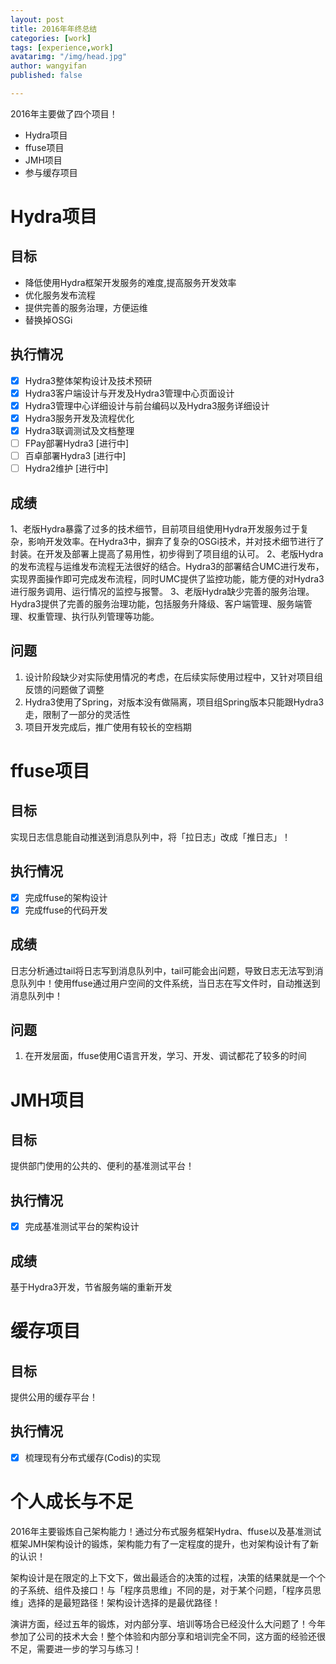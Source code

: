 ```yaml
---
layout: post
title: 2016年年终总结
categories: [work]
tags: [experience,work]
avatarimg: "/img/head.jpg"
author: wangyifan
published: false

---
```


2016年主要做了四个项目！

- Hydra项目
- ffuse项目
- JMH项目
- 参与缓存项目

# Hydra项目

## 目标

-	降低使用Hydra框架开发服务的难度,提高服务开发效率
-	优化服务发布流程
-	提供完善的服务治理，方便运维
- 替换掉OSGi

## 执行情况

- [x] Hydra3整体架构设计及技术预研
- [x] Hydra3客户端设计与开发及Hydra3管理中心页面设计
- [x] Hydra3管理中心详细设计与前台编码以及Hydra3服务详细设计
- [x] Hydra3服务开发及流程优化
- [x] Hydra3联调测试及文档整理
- [ ] FPay部署Hydra3 [进行中]
- [ ] 百卓部署Hydra3 [进行中]
- [ ] Hydra2维护 [进行中]

## 成绩

1、老版Hydra暴露了过多的技术细节，目前项目组使用Hydra开发服务过于复杂，影响开发效率。在Hydra3中，摒弃了复杂的OSGi技术，并对技术细节进行了封装。在开发及部署上提高了易用性，初步得到了项目组的认可。
2、老版Hydra的发布流程与运维发布流程无法很好的结合。Hydra3的部署结合UMC进行发布，实现界面操作即可完成发布流程，同时UMC提供了监控功能，能方便的对Hydra3进行服务调用、运行情况的监控与报警。
3、老版Hydra缺少完善的服务治理。Hydra3提供了完善的服务治理功能，包括服务升降级、客户端管理、服务端管理、权重管理、执行队列管理等功能。

## 问题

1. 设计阶段缺少对实际使用情况的考虑，在后续实际使用过程中，又针对项目组反馈的问题做了调整
2. Hydra3使用了Spring，对版本没有做隔离，项目组Spring版本只能跟Hydra3走，限制了一部分的灵活性
3. 项目开发完成后，推广使用有较长的空档期

# ffuse项目

## 目标

实现日志信息能自动推送到消息队列中，将「拉日志」改成「推日志」！

## 执行情况

- [x] 完成ffuse的架构设计
- [x] 完成ffuse的代码开发

## 成绩

日志分析通过tail将日志写到消息队列中，tail可能会出问题，导致日志无法写到消息队列中！使用ffuse通过用户空间的文件系统，当日志在写文件时，自动推送到消息队列中！

## 问题

1. 在开发层面，ffuse使用C语言开发，学习、开发、调试都花了较多的时间

# JMH项目

## 目标

提供部门使用的公共的、便利的基准测试平台！

## 执行情况

- [x] 完成基准测试平台的架构设计

## 成绩

基于Hydra3开发，节省服务端的重新开发

# 缓存项目

## 目标

提供公用的缓存平台！

## 执行情况

- [x] 梳理现有分布式缓存(Codis)的实现

# 个人成长与不足

2016年主要锻炼自己架构能力！通过分布式服务框架Hydra、ffuse以及基准测试框架JMH架构设计的锻炼，架构能力有了一定程度的提升，也对架构设计有了新的认识！

架构设计是在限定的上下文下，做出最适合的决策的过程，决策的结果就是一个个的子系统、组件及接口！与「程序员思维」不同的是，对于某个问题，「程序员思维」选择的是最短路径！架构设计选择的是最优路径！

演讲方面，经过五年的锻炼，对内部分享、培训等场合已经没什么大问题了！今年参加了公司的技术大会！整个体验和内部分享和培训完全不同，这方面的经验还很不足，需要进一步的学习与练习！

